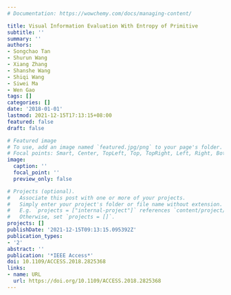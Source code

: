 ```yaml
---
# Documentation: https://wowchemy.com/docs/managing-content/

title: Visual Information Evaluation With Entropy of Primitive
subtitle: ''
summary: ''
authors:
- Songchao Tan
- Shurun Wang
- Xiang Zhang
- Shanshe Wang
- Shiqi Wang
- Siwei Ma
- Wen Gao
tags: []
categories: []
date: '2018-01-01'
lastmod: 2021-12-15T17:13:15+08:00
featured: false
draft: false

# Featured image
# To use, add an image named `featured.jpg/png` to your page's folder.
# Focal points: Smart, Center, TopLeft, Top, TopRight, Left, Right, BottomLeft, Bottom, BottomRight.
image:
  caption: ''
  focal_point: ''
  preview_only: false

# Projects (optional).
#   Associate this post with one or more of your projects.
#   Simply enter your project's folder or file name without extension.
#   E.g. `projects = ["internal-project"]` references `content/project/deep-learning/index.md`.
#   Otherwise, set `projects = []`.
projects: []
publishDate: '2021-12-15T09:13:15.095392Z'
publication_types:
- '2'
abstract: ''
publication: '*IEEE Access*'
doi: 10.1109/ACCESS.2018.2825368
links:
- name: URL
  url: https://doi.org/10.1109/ACCESS.2018.2825368
---
```

